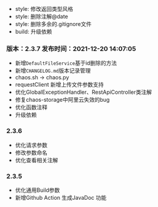 - style: 修改返回类型风格
- style: 删除注解@date
- style: 删除多余的.gitignore文件
- build: 升级依赖

### 版本：2.3.7		发布时间：2021-12-20 14:07:05
- 新增`DefaultFileService`基于id删除的方法
- 新增`CHANGELOG.md`版本记录管理
- chaos.sh -> chaos.py
- requestClient 新增上传文件参数支持
- 优化GlobalExceptionHandler、RestApiController类注解
- 修复chaos-storage中阿里云失效的bug
- 优化函数注释
- 升级依赖

### 2.3.6

- 优化请求参数
- 修改参数命名
- 优化查看相关注解

### 2.3.5

- 优化通用Build参数
- 新增Github Action 生成JavaDoc 功能


